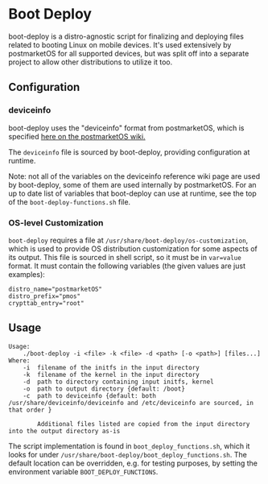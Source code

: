 # Boot Deploy

boot-deploy is a distro-agnostic script for finalizing and deploying files
related to booting Linux on mobile devices. It's used extensively by
postmarketOS for all supported devices, but was split off into a separate
project to allow other distributions to utilize it too.

## Configuration

### deviceinfo

boot-deploy uses the "deviceinfo" format from postmarketOS, which is specified
[here on the postmarketOS
wiki.](https://wiki.postmarketos.org/wiki/Deviceinfo_reference)

The `deviceinfo` file is sourced by boot-deploy, providing configuration at
runtime.

Note: not all of the variables on the deviceinfo reference wiki page are used
by boot-deploy, some of them are used internally by postmarketOS. For an up to
date list of variables that boot-deploy can use at runtime, see the top of the
`boot-deploy-functions.sh` file.

### OS-level Customization

`boot-deploy` requires a file at `/usr/share/boot-deploy/os-customization`,
which is used to provide OS distribution customization for some aspects of
its output. This file is sourced in shell script, so it must be in
`var=value` format. It must contain the following variables (the given values
are just examples):
```
distro_name="postmarketOS"
distro_prefix="pmos"
crypttab_entry="root"
```

## Usage

```
Usage:
	./boot-deploy -i <file> -k <file> -d <path> [-o <path>] [files...]
Where:
	-i  filename of the initfs in the input directory
	-k  filename of the kernel in the input directory
	-d  path to directory containing input initfs, kernel
	-o  path to output directory {default: /boot}
	-c  path to deviceinfo {default: both /usr/share/deviceinfo/deviceinfo and /etc/deviceinfo are sourced, in that order }

		Additional files listed are copied from the input directory into the output directory as-is
```

The script implementation is found in `boot_deploy_functions.sh`, which it
looks for under `/usr/share/boot-deploy/boot_deploy_functions.sh`. The default
location can be overridden, e.g. for testing purposes, by setting the
environment variable `BOOT_DEPLOY_FUNCTIONS`.
